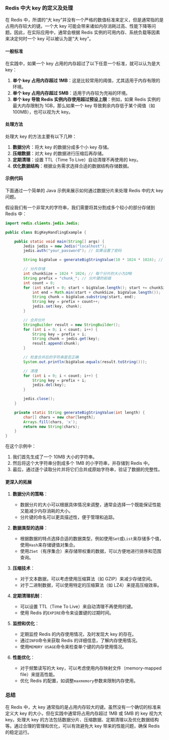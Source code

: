### Redis 中大 key 的定义及处理

在 Redis 中，所谓的“大 key”并没有一个严格的数值标准来定义，但是通常指的是占用内存较大的键。一个大 key 可能会带来诸如内存消耗过高、性能下降等问题。因此，在实际应用中，通常会根据 Redis 实例的可用内存、系统负载等因素来决定何时一个 key 可以被认为是“大 key”。

#### 一般标准

在实践中，如果一个 key 占用的内存超过了以下任意一个标准，就可以认为是大 key：

1. **单个 key 占用内存超过 1MB**：这是比较常用的阈值，尤其适用于内存有限的环境。
2. **单个 key 占用内存超过 5MB**：适用于内存较为充裕的环境。
3. **单个 key 导致 Redis 实例内存使用超过预设上限**：例如，如果 Redis 实例的最大内存限制为 1GB，那么如果一个 key 导致剩余内存低于某个阈值（如 100MB），也可以视为大 key。

#### 处理方法

处理大 key 的方法主要有以下几种：

1. **数据分片**：将大 key 的数据分成多个小 key 存储。
2. **压缩数据**：对大 key 的数据进行压缩后再存储。
3. **定期清理**：设置 TTL（Time To Live）自动清理不再使用的 key。
4. **优化数据结构**：根据业务需求选择合适的数据结构存储数据。

#### 示例代码

下面通过一个简单的 Java 示例来展示如何通过数据分片来处理 Redis 中的大 key 问题。

假设我们有一个非常大的字符串，我们需要将其分割成多个较小的部分存储到 Redis 中：

```java
import redis.clients.jedis.Jedis;

public class BigKeyHandlingExample {

    public static void main(String[] args) {
        Jedis jedis = new Jedis("localhost");
        jedis.auth("your_password"); // 如果设置了密码

        String bigValue = generateBigStringValue(10 * 1024 * 1024); // 生成10MB的字符串

        // 分片存储
        int chunkSize = 1024 * 1024; // 每个分片的大小为1MB
        String prefix = "chunk_"; // 分片键的前缀
        int count = 0;
        for (int start = 0; start < bigValue.length(); start += chunkSize) {
            int end = Math.min(start + chunkSize, bigValue.length());
            String chunk = bigValue.substring(start, end);
            String key = prefix + count++;
            jedis.set(key, chunk);
        }

        // 合并分片
        StringBuilder result = new StringBuilder();
        for (int i = 0; i < count; i++) {
            String key = prefix + i;
            String chunk = jedis.get(key);
            result.append(chunk);
        }

        // 检查合并后的字符串是否正确
        System.out.println(bigValue.equals(result.toString()));

        // 清理
        for (int i = 0; i < count; i++) {
            String key = prefix + i;
            jedis.del(key);
        }

        jedis.close();
    }

    private static String generateBigStringValue(int length) {
        char[] chars = new char[length];
        Arrays.fill(chars, 'x');
        return new String(chars);
    }
}
```

在这个示例中：

1. 我们首先生成了一个 10MB 大小的字符串。
2. 然后将这个大字符串分割成多个 1MB 的小字符串，并存储到 Redis 中。
3. 最后，通过逐个读取分片并将它们合并成原始字符串，验证了数据的完整性。

#### 更深入的拓展

1. **数据分片的策略**：

   - 数据分片的大小可以根据具体情况来调整，通常会选择一个既能保证性能又能减少内存消耗的大小。
   - 分片键的命名可以更具描述性，便于管理和追踪。

2. **数据类型的选择**：

   - 根据数据的特点选择合适的数据类型，例如使用`Set`或`List`来存储多个值，使用`Hash`来存储键值对集合。
   - 使用`ZSet`（有序集合）来存储带权重的数据，可以方便地进行排序和范围查询。

3. **压缩技术**：

   - 对于文本数据，可以考虑使用压缩算法（如 GZIP）来减少存储空间。
   - 对于二进制数据，可以使用特定的压缩算法（如 LZ4）来提高压缩效率。

4. **定期清理机制**：

   - 可以设置 TTL（Time To Live）来自动清理不再使用的键。
   - 使用 Redis 的`EXPIRE`命令来设置键的过期时间。

5. **监控和优化**：

   - 定期监控 Redis 的内存使用情况，及时发现大 key 的存在。
   - 通过`INFO`命令来获取 Redis 的详细信息，了解内存使用情况。
   - 使用`MEMORY USAGE`命令来检查单个键的内存使用情况。

6. **性能优化**：
   - 对于频繁读写的大 key，可以考虑使用内存映射文件（memory-mapped file）来提高性能。
   - 优化 Redis 的配置，如调整`maxmemory`参数来限制内存使用。

### 总结

在 Redis 中，大 key 通常指的是占用内存较大的键。虽然没有一个确切的标准来定义大 key 的大小，但在实践中通常将占用内存超过 1MB 或 5MB 的 key 视为大 key。处理大 key 的方法包括数据分片、压缩数据、定期清理以及优化数据结构等。通过合理的管理和优化，可以有效避免大 key 带来的性能问题，确保 Redis 的稳定运行。
